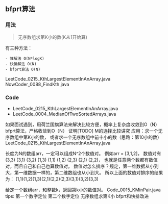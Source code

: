 ## bfprt算法

### 用法

> 无序数组求第K小的数(K从1开始算)

有三种方法：

```
- 堆解法 O(N*logK)
- 快排解法 O(N)
- bfprt算法 O(N)
```

LeetCode_0215_KthLargestElementInAnArray.java
NowCoder_0088_FindKth.java

### Code

- LeetCode_0215_KthLargestElementInAnArray.java
- LeetCode_0004_MedianOfTwoSortedArrays.java

如果面试遇到，用荷兰国旗算法来解决比较方便，概率上复杂度收敛到O（N）
bfprt算法，严格收敛到O（N）  证明[TODO]
M的选择比较讲究
应用：求一个无序数组中第K小的数，
或者求一个无序数组中前十小的数（思路：第10小的数）
LeetCode_0215_KthLargestElementInAnArray.java


长度为N的数组arr，一定可以组成N^2个数值对。
例如arr = [3,1,2]，
数值对有(3,3) (3,1) (3,2) (1,3) (1,1) (1,2) (2,3) (2,1) (2,2)，
也就是任意两个数都有数值对，而且自己和自己也算数值对。
数值对怎么排序？规定，第一维数据从小到大，第一维数据一样的，第二维数组也从小到大。
所以上面的数值对排序的结果为：
(1,1)(1,2)(1,3)(2,1)(2,2)(2,3)(3,1)(3,2)(3,3)

给定一个数组arr，和整数k，返回第k小的数值对。
Code_0015_KMinPair.java
tips:
第一个数字定位
第二个数字定位
无序数组求第K小 bfprt和快排改进

